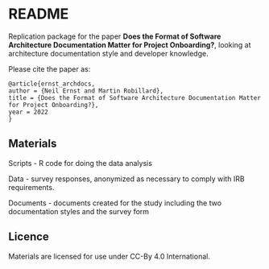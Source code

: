 # README

Replication package for the paper **Does the Format of Software Architecture Documentation
Matter for Project Onboarding?**, looking at architecture documentation style and developer knowledge.

Please cite the paper as:

```
@article{ernst_archdocs,
author = {Neil Ernst and Martin Robillard},
title = {Does the Format of Software Architecture Documentation Matter for Project Onboarding?},
year = 2022
}
```

## Materials

Scripts - R code for doing the data analysis

Data - survey responses, anonymized as necessary to comply with IRB requirements.

Documents - documents created for the study including the two documentation styles and the survey form

## Licence

Materials are licensed for use under CC-By 4.0 International. 

